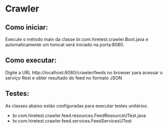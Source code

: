 # Crawler

## Como iniciar:
Execute o método main da classe br.com.hiretest.crawler.Boot.java e automaticamente um tomcat será iniciado na porta:8080.

## Como executar:
Digite a URL http://localhost:8080/crawler/feeds no browser para acessar o serviço Rest e obter resultado do feed no formato JSON

## Testes:
As classes abaixo estão configuradas para executar testes unitários:
- br.com.hiretest.crawler.feed.resources.FeedResourceUTest.java
- br.com.hiretest.crawler.feed.services.FeedServicesUTest	
